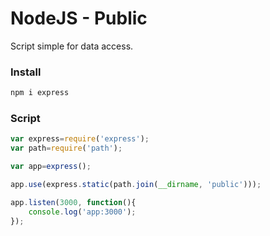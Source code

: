 # NodeJS - Public

Script simple for data access.

### Install

```bash
npm i express
```

### Script

```js
var express=require('express');
var path=require('path');

var app=express();

app.use(express.static(path.join(__dirname, 'public')));

app.listen(3000, function(){
	console.log('app:3000');
});
```
